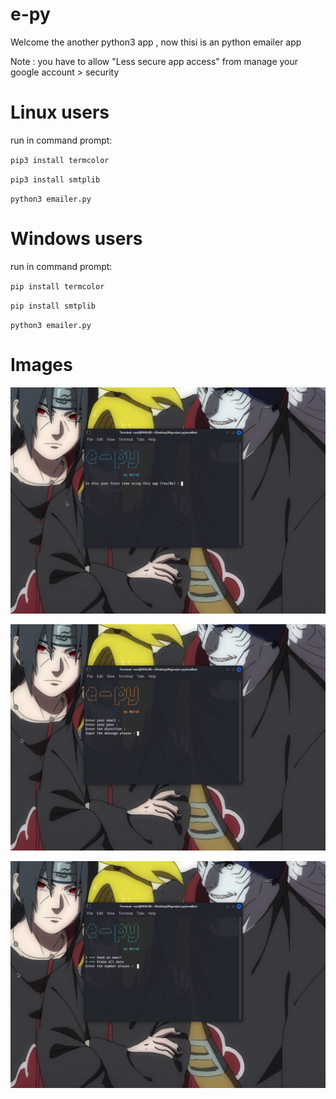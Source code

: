 # e-py

Welcome the another python3 app , now thisi is an python emailer app 

Note : you have to allow "Less secure app access" from manage your google account > security 

# Linux users 

  run in command prompt:<br />
 
 
 `pip3 install termcolor` <br />
 
 `pip3 install smtplib` <br />

 `python3 emailer.py` <br />
 
# Windows  users 

  run in command prompt:<br />
 
 
 `pip install termcolor` <br />
 
 `pip install smtplib` <br />

 `python3 emailer.py` <br />
 
 # Images
 
   
   ![alt text](https://github.com/ahmad-360/e-py//blob/main/1.png?raw=true)
  
   ![alt text](https://github.com/ahmad-360/e-py//blob/main/2.png?raw=true)
  
   ![alt text](https://github.com/ahmad-360/e-py//blob/main/3.png?raw=true)
